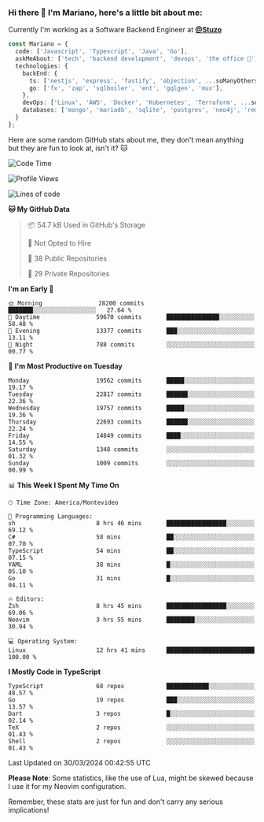 ### Hi there 👋 I'm Mariano, here's a little bit about me:

Currently I'm working as a Software Backend Engineer at [**@Stuzo**](https://www.stuzo.com/)

```ts
const Mariano = {
  code: ['Javascript', 'Typescript', 'Java', 'Go'],
  askMeAbout: ['tech', 'backend development', 'devops', 'the office 💼'],
  technologies: {
    backEnd: {
      ts: ['nestjs', 'express', 'fastify', 'objection', ...soManyOthersFrameworks],
      go: ['fx', 'zap', 'sqlboiler', 'ent', 'gqlgen', 'mux'],
    },
    devOps: ['Linux', 'AWS', 'Docker', 'Kubernetes', 'Terraform', ...soManyOthersTools],
    databases: ['mongo', 'mariadb', 'sqlite', 'postgres', 'neo4j', 'redis', ...],
  }
};
```

Here are some random GitHub stats about me, they don't mean anything but they are fun to look at, isn't it? 🐱

<!--START_SECTION:waka-->
![Code Time](http://img.shields.io/badge/Code%20Time-1%2C799%20hrs%2057%20mins-blue)

![Profile Views](http://img.shields.io/badge/Profile%20Views-2-blue)

![Lines of code](https://img.shields.io/badge/From%20Hello%20World%20I%27ve%20Written-18.6%20million%20lines%20of%20code-blue)

**🐱 My GitHub Data** 

> 📦 54.7 kB Used in GitHub's Storage 
 > 
> 🚫 Not Opted to Hire
 > 
> 📜 38 Public Repositories 
 > 
> 🔑 29 Private Repositories 
 > 
**I'm an Early 🐤** 

```text
🌞 Morning                28200 commits       ███████░░░░░░░░░░░░░░░░░░   27.64 % 
🌆 Daytime                59670 commits       ███████████████░░░░░░░░░░   58.48 % 
🌃 Evening                13377 commits       ███░░░░░░░░░░░░░░░░░░░░░░   13.11 % 
🌙 Night                  788 commits         ░░░░░░░░░░░░░░░░░░░░░░░░░   00.77 % 
```
📅 **I'm Most Productive on Tuesday** 

```text
Monday                   19562 commits       █████░░░░░░░░░░░░░░░░░░░░   19.17 % 
Tuesday                  22817 commits       ██████░░░░░░░░░░░░░░░░░░░   22.36 % 
Wednesday                19757 commits       █████░░░░░░░░░░░░░░░░░░░░   19.36 % 
Thursday                 22693 commits       ██████░░░░░░░░░░░░░░░░░░░   22.24 % 
Friday                   14849 commits       ████░░░░░░░░░░░░░░░░░░░░░   14.55 % 
Saturday                 1348 commits        ░░░░░░░░░░░░░░░░░░░░░░░░░   01.32 % 
Sunday                   1009 commits        ░░░░░░░░░░░░░░░░░░░░░░░░░   00.99 % 
```


📊 **This Week I Spent My Time On** 

```text
🕑︎ Time Zone: America/Montevideo

💬 Programming Languages: 
sh                       8 hrs 46 mins       █████████████████░░░░░░░░   69.12 % 
C#                       58 mins             ██░░░░░░░░░░░░░░░░░░░░░░░   07.70 % 
TypeScript               54 mins             ██░░░░░░░░░░░░░░░░░░░░░░░   07.15 % 
YAML                     38 mins             █░░░░░░░░░░░░░░░░░░░░░░░░   05.10 % 
Go                       31 mins             █░░░░░░░░░░░░░░░░░░░░░░░░   04.11 % 

🔥 Editors: 
Zsh                      8 hrs 45 mins       █████████████████░░░░░░░░   69.06 % 
Neovim                   3 hrs 55 mins       ████████░░░░░░░░░░░░░░░░░   30.94 % 

💻 Operating System: 
Linux                    12 hrs 41 mins      █████████████████████████   100.00 % 
```

**I Mostly Code in TypeScript** 

```text
TypeScript               68 repos            ████████████░░░░░░░░░░░░░   48.57 % 
Go                       19 repos            ███░░░░░░░░░░░░░░░░░░░░░░   13.57 % 
Dart                     3 repos             █░░░░░░░░░░░░░░░░░░░░░░░░   02.14 % 
TeX                      2 repos             ░░░░░░░░░░░░░░░░░░░░░░░░░   01.43 % 
Shell                    2 repos             ░░░░░░░░░░░░░░░░░░░░░░░░░   01.43 % 
```




 Last Updated on 30/03/2024 00:42:55 UTC
<!--END_SECTION:waka-->

**Please Note**: Some statistics, like the use of Lua, might be skewed because I use it for my Neovim configuration.

Remember, these stats are just for fun and don't carry any serious implications!
